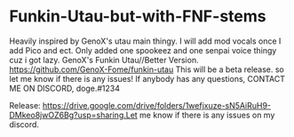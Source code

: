 # Funkin-Utau-but-with-FNF-stems
Heavily inspired by GenoX's utau main thingy. I will add mod vocals once I add Pico and ect. Only added one spookeez and one senpai voice thingy cuz i got lazy.  GenoX's Funkin Utau//Better Version. https://github.com/GenoX-Fome/funkin-utau  This will be a beta release. so let me know if there is any issues! If anybody has any questions, CONTACT ME ON DISCORD, doge.#1234

Release: https://drive.google.com/drive/folders/1wefjxuze-sN5AiRuH9-DMkeo8jwOZ6Bg?usp=sharing.Let me know if there is any issues on my discord.
